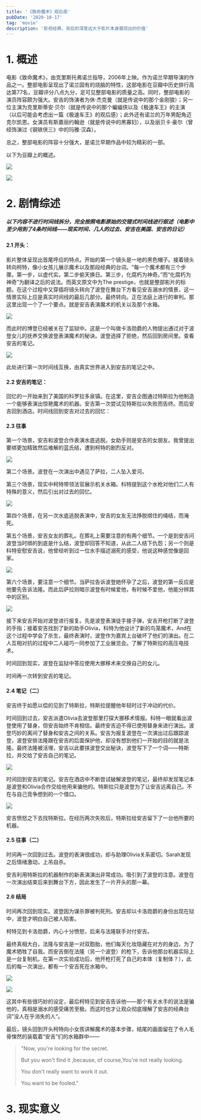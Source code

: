 ```yaml
---
title: '《致命魔术》观后感'
pubDate: '2020-10-17'
tag: 'movie'
description: '影视经典，背后的深意远大于影片本身展现出的价值'
---
```


# 1. 概述

电影《致命魔术》，由克里斯托弗诺兰指导，2006年上映。作为诺兰早期导演的作品之一。整部电影呈现出了诺兰固有的烧脑的特性，这部电影在豆瓣中历史排行高达第77名，豆瓣评分八点九分，足可见整部电影的质量之高。同时，整部电影的演员阵容颇为强大。安吉的饰演者为休·杰克曼（就是传说中的那个金刚狼）；另一位主演为克里斯蒂安·贝尔（就是传说中的那个蝙蝠侠以及《极速车王》的主演（以后可能会考虑出一篇《极速车王》的观后感）；此外还有诺兰的万年男配角迈克尔凯恩。女演员有斯嘉丽约翰逊（就是传说中的黑寡妇），以及丽贝卡·豪尔（曾经饰演过《钢铁侠三》中的玛雅·汉森）。

总之，整部电影的阵容十分强大，是诺兰早期作品中较为精彩的一部。

以下为豆瓣上的概述。

![](https://cdn.jsdelivr.net/gh/wjsoj/pic/img/20201018011423.png)

![](https://cdn.jsdelivr.net/gh/wjsoj/pic/img/20201018011522.png)

# 2. 剧情综述

##### 以下内容不进行时间线拆分，完全按照电影原始的交错式时间线进行叙述（电影中至少用到了4条时间线——现实时间、几人的过去、安吉在美国、安吉的日记）

#### 2.1 开头：

影片整体呈现出首尾呼应的特点。开始的第一个镜头是一地的黑色帽子。接着镜头转向柯特，像小女孩儿展示魔术以及那段经典的台词。“每一个魔术都有三个步骤。第一步，以虚代实。第二步偷天换日。第三步，化腐朽为神奇。”而“化腐朽为神奇”为翻译之后的说法。而英文原文中为The prestige，也就是整部影片的标题。在这个过程中又穿插将镜头转向了波登在舞台下方看见安吉溺水的情景，这一情景实际上应是真实时间线的最后几部分。最终转向。正在法庭上进行的审判。那这里出现一个了一个要点。就是安吉表演魔术的机关以及那个水箱。

![](https://cdn.jsdelivr.net/gh/wjsoj/pic/img/20201018021532.png)

而此时的博登已经被关在了监狱中。这是一个叫做卡洛勋爵的人物提出通过对于波登女儿的抚养交换波登表演魔术的秘诀。波登选择了拒绝，然后回到房间里。查看安吉的笔记。

![](https://cdn.jsdelivr.net/gh/wjsoj/pic/img/20201018021630.png)

此处进行第一次时间线互换，由真实世界进入到安吉的笔记之中。

#### 2.2 安吉的笔记：

回忆的一开始来到了美国的科罗拉多泉镇。在这里，安吉企图通过特斯拉为他制造一个能够表演出惊艳魔术的机器。安吉第一次尝试见特斯拉以失败而告终。而后安吉回到酒店。时间线回到安吉对过去的回忆：

#### 2.3 往事

第一个场景，安吉和波登合作表演水底逃脱。女助手则是安吉的女朋友。我曾提出要绑更加精致然后难解的蓝氏结，遭到柯特的剧烈反对。

![](https://cdn.jsdelivr.net/gh/wjsoj/pic/img/20201018021724.png)

第二个场景。波登在一次演出中遇见了萨拉，二人坠入爱河。

第三个场景，现实中柯特带领法官展示机关水箱。科特提到这个水枪对他们二人有特殊的意义，然后引出对过去的回忆。

![](https://cdn.jsdelivr.net/gh/wjsoj/pic/img/20201018021820.png)

第四个场景，在另一次水底逃脱表演中，安吉的女友无法挣脱绑住的绳结，而淹死。

第五个场景，安吉女友的葬礼。在葬礼上需要注意的有两个细节。一个是到安吉问波登当时绑的到底是什么结，波登却回答不知道，从此二人结下仇怨；另一个则是科特安慰安吉说，他曾经听到过一位水手描述溺死的感受，他说这种感觉像是回家。

![](https://cdn.jsdelivr.net/gh/wjsoj/pic/img/20201018021856.png)

第六个场景，要注意一个细节。当萨拉告诉波登她怀孕了之后，波登的第一反应是他要先告诉法隆。而此后萨拉则暗示波登有时候爱他，有时候不爱他，他能分辨其中的区别。

![](https://cdn.jsdelivr.net/gh/wjsoj/pic/img/20201018021935.png)

接下来安吉开始对波登进行报复。先是波登表演徒手接子弹，安吉开枪打断了波登的手指；接着安吉找到了新的助手Olivia，科特为他设计了新的鸟笼魔术，And在这个过程中学会了杀生，最终表演时，波登作为嘉宾上台破坏了他们的演出。在二人互相对抗的过程中二人碰巧一同参加了工业展览会。了解了特斯拉的高压电技术。

时间回到现实，波登在监狱中答应使用大挪移术来交换自己的女儿。

时间再一次转到安吉的笔记。

#### 2.4 笔记（二）

安吉终于如愿以偿的见到了特斯拉，特斯拉提醒他年轻时过于冲动的代价。

时间回到过去，安吉派遣Olivia去波登那里打探大挪移术情报。科特一眼就看出波登使用了替身，但安吉始终不肯相信。最终安吉迫不得已使用替身来进行演出。波登巧妙的离间了替身和安吉之间的关系。安吉为报复波登在一次演出过后跟踪波登，波登安排法隆跟在安吉的后面保护他，却没有想到他们一开始的目的就是法隆。最终法隆被活埋，安吉以此要挟波登交出秘诀，波登写下了一个词——特斯拉，并交给了安吉自己的笔记。

![](https://cdn.jsdelivr.net/gh/wjsoj/pic/img/20201018022054.png)

时间回到安吉的笔记。安吉在酒店中不断尝试破解波登的笔记，最终却发现笔记本是波登和Olivia合作交给他用来骗他的。特斯拉只是波登为了让安吉远离自己。不在与自己竞争想到的一个借口。

![](https://cdn.jsdelivr.net/gh/wjsoj/pic/img/20201018022130.png)

安吉愤怒之下去找特斯拉。在经历两次失败后，特斯拉给安吉留下了一台他所要的机器。

#### 2.5 往事（二）

时间再一次回到过去。波登的表演很成功，却与助理Olivia关系密切。Sarah发现之后情绪激动，上吊自杀。

安吉利用特斯拉的机器制作的新表演演出非常成功。吸引到了波登的注意。波登在一次演出结束后来到舞台下方，因此发生了一片开头的那一幕。

#### 2.6 结局

时间再次回到现实。波登因为谋杀罪被判死刑。安吉却以卡洛勋爵的身份出现在狱中，波登才明白自己被人陷害。

柯特见到卡洛勋爵，内心十分愤怒，后来与法隆联手对付安吉。

最终真相大白，法隆与安吉是一对双胞胎，他们每天化妆隐藏在对方的身边，为了魔术牺牲了自我。而安吉倒在法隆（另一个波登）的枪下，告诉他那台机器实际上是一台复制机，在第一次实验成功后，他开枪打死了自己的本体（复制体？），此后的每一次演出，都有一个安吉死在水箱中。

![](https://cdn.jsdelivr.net/gh/wjsoj/pic/img/20201018022215.png)

![](https://cdn.jsdelivr.net/gh/wjsoj/pic/img/20201018022612.png)

这其中有些很巧妙的设定，最后柯特见到安吉告诉他——那个有关水手的说法是骗他的，真相是溺水的感受痛苦至极。而这时也才让观众彻底理解了安吉的经典台词”没人在乎消失的人“。

最后，镜头回到开头柯特向小女孩讲解魔术的基本步骤，结尾的画面留在了令人毛骨悚然的装载着“安吉”们的水箱群中——

> "Now, you're looking for the secret. 
>
> But you won't find it ,because, of course,You're not really looking. 
>
> You don't really want to work it out. 
>
> You want to be fooled."

# 3. 现实意义
